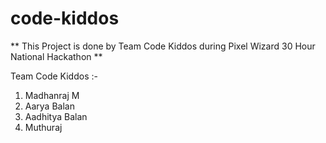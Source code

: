 # code-kiddos
** This Project is done by Team Code Kiddos during Pixel Wizard 30 Hour National Hackathon ** 

Team Code Kiddos :-

1. Madhanraj M
2. Aarya Balan
3. Aadhitya Balan
4. Muthuraj
